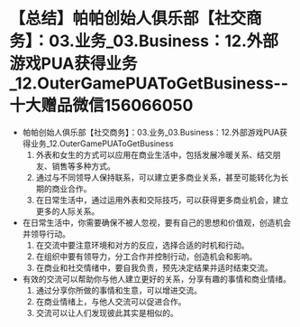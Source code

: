 # 【总结】帕帕创始人俱乐部【社交商务】：03.业务_03.Business：12.外部游戏PUA获得业务_12.OuterGamePUAToGetBusiness--十大赠品微信156066050

-   帕帕创始人俱乐部【社交商务】：03.业务_03.Business：12.外部游戏PUA获得业务_12.OuterGamePUAToGetBusiness
    1.  外表和女生的方式可以应用在商业生活中，包括发展冷暖关系、结交朋友、销售等多种方式。
    2.  通过与不同领导人保持联系，可以建立更多商业关系，甚至可能转化为长期的商业合作。
    3.  在日常生活中，通过运用外表和交际技巧，可以获得更多商业机会，建立更多的人际关系。
-   在日常生活中，你需要确保不被人忽视，要有自己的思想和价值观，创造机会并领导行动。
    1.  在交流中要注意环境和对方的反应，选择合适的时机和行动。
    2.  在组织中要有领导力，分工合作并控制行动，创造机会和影响。
    3.  在商业和社交情绪中，要自我负责，预先决定结果并适时结束交流。
-   有效的交流可以帮助你与他人建立更好的关系，分享有趣的事情和商业情绪。
    1.  通过分享你所做的事情和生意，可以增进交流。
    2.  在商业情绪上，与他人交流可以促进合作。
    3.  交流可以让人们发现彼此其实是相似的。